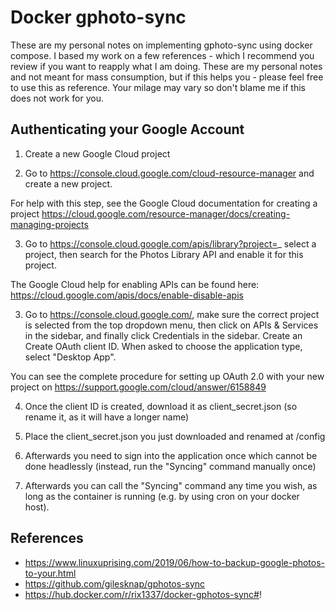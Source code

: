 # Docker gphoto-sync
These are my personal notes on implementing gphoto-sync using docker compose.  I based my work on a few references - which I recommend you review if you want to reapply what I am doing.  These are my personal notes and not meant for mass consumption, but if this helps you - please feel free to use this as reference.  Your milage may vary so don't blame me if this does not work for you.


## Authenticating your Google Account

 1.    Create a new Google Cloud project

 2.   Go to https://console.cloud.google.com/cloud-resource-manager and create a new project.

For help with this step, see the Google Cloud documentation for creating a project https://cloud.google.com/resource-manager/docs/creating-managing-projects

 3.   Go to https://console.cloud.google.com/apis/library?project=_ select a project, then search for the Photos Library API and enable it for this project.

The Google Cloud help for enabling APIs can be found here: https://cloud.google.com/apis/docs/enable-disable-apis

3.    Go to https://console.cloud.google.com/, make sure the correct project is selected from the top dropdown menu, then click on APIs & Services in the sidebar, and finally click Credentials in the sidebar. Create an Create OAuth client ID. When asked to choose the application type, select "Desktop App".

You can see the complete procedure for setting up OAuth 2.0 with your new project on https://support.google.com/cloud/answer/6158849

4.    Once the client ID is created, download it as client_secret.json (so rename it, as it will have a longer name)

5.    Place the client_secret.json you just downloaded and renamed at /config

6.    Afterwards you need to sign into the application once which cannot be done headlessly (instead, run the "Syncing" command manually once)

7.    Afterwards you can call the "Syncing" command any time you wish, as long as the container is running (e.g. by using cron on your docker host).


## References
- https://www.linuxuprising.com/2019/06/how-to-backup-google-photos-to-your.html
- https://github.com/gilesknap/gphotos-sync
- https://hub.docker.com/r/rix1337/docker-gphotos-sync#!
